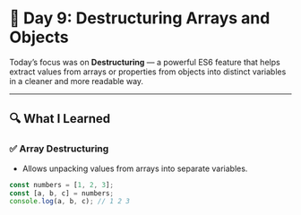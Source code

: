 # 🚀 Day 9: Destructuring Arrays and Objects

Today’s focus was on **Destructuring** — a powerful ES6 feature that helps extract values from arrays or properties from objects into distinct variables in a cleaner and more readable way.

---

## 🔍 What I Learned

### ✅ Array Destructuring

- Allows unpacking values from arrays into separate variables.
```js
const numbers = [1, 2, 3];
const [a, b, c] = numbers;
console.log(a, b, c); // 1 2 3
